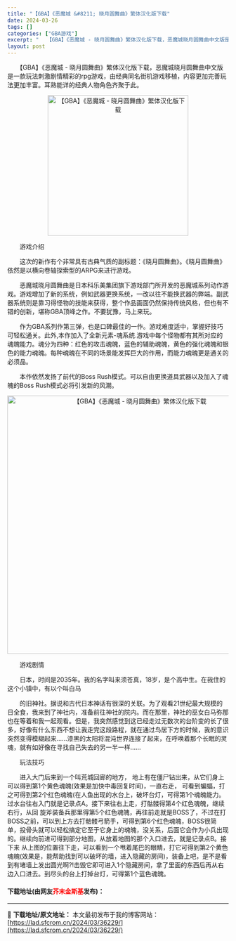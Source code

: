 ```yaml
---
title: "【GBA】《恶魔城 &#8211; 晓月圆舞曲》繁体汉化版下载"
date: 2024-03-26
tags: []
categories: ["GBA游戏"]
excerpt: "　　【GBA】《恶魔城 - 晓月圆舞曲》繁体汉化版下载，恶魔城晓月圆舞曲中文版是一款玩法刺激剧情精彩的rpg游戏，由经典同名街机游戏移植，内容更加完善玩法更加丰富。耳熟能详的经典人物角色齐聚于此。 　　游戏介绍 　　这次的新作有个非常具有古典气质的副标题：《晓月圆舞曲》。《晓月圆舞曲》依然是以横向卷&hellip;"
layout: post
---
```


 <p>　　【GBA】《恶魔城 - 晓月圆舞曲》繁体汉化版下载，恶魔城晓月圆舞曲中文版是一款玩法刺激剧情精彩的rpg游戏，由经典同名街机游戏移植，内容更加完善玩法更加丰富。耳熟能详的经典人物角色齐聚于此。</p> <p align="center"><img align="" border="0" src="https://lad.sfcrom.cn/wp-content/uploads/2024/03/20240326_6602637f40e99.jpg" width="320" alt="【GBA】《恶魔城 - 晓月圆舞曲》繁体汉化版下载" /></p> <p>　　游戏介绍</p> <p>　　这次的新作有个非常具有古典气质的副标题：《晓月圆舞曲》。《晓月圆舞曲》依然是以横向卷轴探索型的ARPG来进行游戏。</p> <p>　　恶魔城晓月圆舞曲是日本科乐美集团旗下游戏部门所开发的恶魔城系列动作游戏。游戏增加了新的系统，例如武器更换系统，一改以往不能换武器的弊端。副武器系统则是靠习得怪物的技能来获得，整个作品画面仍然保持传统风格，但也有不错的创新，堪称GBA顶峰之作。不要犹豫，马上来玩。</p> <p>　　作为GBA系列作第三弹，也是口碑最佳的一作。游戏难度适中，掌握好技巧可轻松通关。此外,本作加入了全新元素-魂系统.游戏中每个怪物都有其所对应的魂魄能力。魂分为四种：红色的攻击魂魄，蓝色的辅助魂魄，黄色的强化魂魄和银色的能力魂魄。每种魂魄在不同的场景能发挥巨大的作用，而能力魂魄更是通关的必须品。</p> <p>　　本作依然发扬了前代的Boss Rush模式。可以自由更换道具武器以及加入了魂魄的Boss Rush模式必将引发新的风潮。</p> <p align="center"><img align="" border="0" src="https://lad.sfcrom.cn/wp-content/uploads/2024/03/20240326_6602637fcad28.png" width="588" alt="【GBA】《恶魔城 - 晓月圆舞曲》繁体汉化版下载" /></p> <p>　　游戏剧情</p> <p>　　日本，时间是2035年。我的名字叫来须苍真，18岁，是个高中生。在我住的这个小镇中，有以个叫白马</p> <p>　　的旧神社。据说和古代日本神话有很深的关联。为了观看21世纪最大规模的日全食，我来到了神社内，准备前往神社的院内。而在那里，神社的巫女白马弥那也在等着和我一起观看。但是，我突然感觉到这已经走过无数次的台阶变的长了很多，好像有什么东西不想让我走完这段路程，就在通过鸟居下方的时候，我的意识突然变得模糊起来&hellip;&hellip;漆黑的太阳将混沌世界连接了起来，在呼唤着那个长眠的灵魂，就有如好像在寻找自己失去的另一半一样&hellip;&hellip;</p> <p>　　玩法技巧</p> <p>　　进入大门后来到一个叫荒城回廊的地方， 地上有在僵尸钻出来，从它们身上可以得到第1个黄色魂魄(效果是加快中毒回复时间)，一直右走， 可看到蝙蝠，打之可得到第2个红色魂魄(在人鱼出现的水台上，破坏台灯，可得第1个魂魄能力。过水台往右入门就是记录点A。接下来往右上走，打骷髅得第4个红色魂魄，继续右行，从回 旋斧装备兵那里得第5个红色魂魄，再往前走就是BOSS了，不过在打BOSS之前，可以到上方去打骷髅弓箭手，可得到第6个红色魂魄，BOSS很简单，投骨头就可以轻松搞定它至于它身上的魂魄，没关系，后面它会作为小兵出现的。继续向前进可得到部分地图，从放着地图的那个入口进去，就是记录点B。接下来 从上图的位置往下走，可以看到一个甩着尾巴的眼睛，打它可得到第2个黄色魂魄(效果是，能帮助找到可以破坏的墙，进入隐藏的房间)，装备上吧，是不是看到有堵墙上发出圆光啊?!击毁它即可进入1个隐藏房间，拿了里面的东西后再从右 边入口进去。到尽头的台上打掉台灯，可得第1个蓝色魂魄。</p> <p><h4>下载地址(由网友<font color="red">芥末金斯基</font>发布)：</h4></p> 

---
📖 **下载地址/原文地址：** 本文最初发布于我的博客网站：[https://lad.sfcrom.cn/2024/03/36229/](https://lad.sfcrom.cn/2024/03/36229/)
